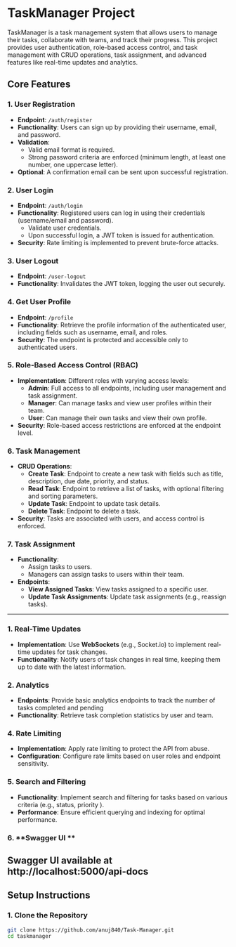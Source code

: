 # TaskManager Project

TaskManager is a task management system that allows users to manage their tasks, collaborate with teams, and track their progress. This project provides user authentication, role-based access control, and task management with CRUD operations, task assignment, and advanced features like real-time updates and analytics.

## Core Features

### 1. **User Registration**
- **Endpoint**: `/auth/register`
- **Functionality**: Users can sign up by providing their username, email, and password.
- **Validation**:
  - Valid email format is required.
  - Strong password criteria are enforced (minimum length, at least one number, one uppercase letter).
- **Optional**: A confirmation email can be sent upon successful registration.

### 2. **User Login**
- **Endpoint**: `/auth/login`
- **Functionality**: Registered users can log in using their credentials (username/email and password).
  - Validate user credentials.
  - Upon successful login, a JWT token is issued for authentication.
- **Security**: Rate limiting is implemented to prevent brute-force attacks.

### 3. **User Logout**
- **Endpoint**: `/user-logout`
- **Functionality**: Invalidates the JWT token, logging the user out securely.

### 4. **Get User Profile**
- **Endpoint**: `/profile`
- **Functionality**: Retrieve the profile information of the authenticated user, including fields such as username, email, and roles.
- **Security**: The endpoint is protected and accessible only to authenticated users.

### 5. **Role-Based Access Control (RBAC)**
- **Implementation**: Different roles with varying access levels:
  - **Admin**: Full access to all endpoints, including user management and task assignment.
  - **Manager**: Can manage tasks and view user profiles within their team.
  - **User**: Can manage their own tasks and view their own profile.
- **Security**: Role-based access restrictions are enforced at the endpoint level.

### 6. **Task Management**
- **CRUD Operations**:
  - **Create Task**: Endpoint to create a new task with fields such as title, description, due date, priority, and status.
  - **Read Task**: Endpoint to retrieve a list of tasks, with optional filtering and sorting parameters.
  - **Update Task**: Endpoint to update task details.
  - **Delete Task**: Endpoint to delete a task.
- **Security**: Tasks are associated with users, and access control is enforced.

### 7. **Task Assignment**
- **Functionality**:
  - Assign tasks to users.
  - Managers can assign tasks to users within their team.
- **Endpoints**:
  - **View Assigned Tasks**: View tasks assigned to a specific user.
  - **Update Task Assignments**: Update task assignments (e.g., reassign tasks).

---

 

### 1. **Real-Time Updates**
- **Implementation**: Use **WebSockets** (e.g., Socket.io) to implement real-time updates for task changes.
- **Functionality**: Notify users of task changes in real time, keeping them up to date with the latest information.

### 2. **Analytics**
- **Endpoints**: Provide basic analytics endpoints to track the number of tasks completed and  pending
- **Functionality**: Retrieve task completion statistics by user and team.



### 4. **Rate Limiting**
- **Implementation**: Apply rate limiting to protect the API from abuse.
- **Configuration**: Configure rate limits based on user roles and endpoint sensitivity.

### 5. **Search and Filtering**
- **Functionality**: Implement search and filtering for tasks based on various criteria (e.g., status, priority ).
- **Performance**: Ensure efficient querying and indexing for optimal performance.


### 6. **Swagger UI **
Swagger UI available at http://localhost:5000/api-docs
---

## Setup Instructions

### 1. **Clone the Repository**

```bash
git clone https://github.com/anuj840/Task-Manager.git
cd taskmanager
